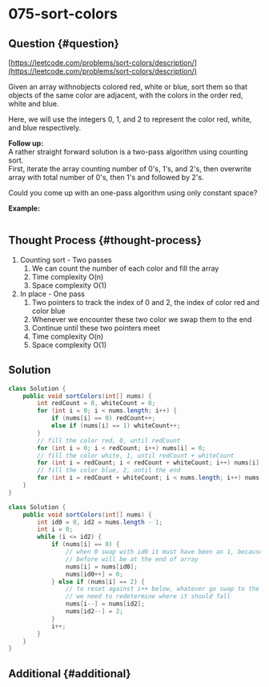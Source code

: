 # 075-sort-colors

## Question {#question}

[https://leetcode.com/problems/sort-colors/description/](https://leetcode.com/problems/sort-colors/description/)

Given an array withnobjects colored red, white or blue, sort them so that objects of the same color are adjacent, with the colors in the order red, white and blue.

Here, we will use the integers 0, 1, and 2 to represent the color red, white, and blue respectively.

**Follow up:**  
A rather straight forward solution is a two-pass algorithm using counting sort.  
First, iterate the array counting number of 0's, 1's, and 2's, then overwrite array with total number of 0's, then 1's and followed by 2's.

Could you come up with an one-pass algorithm using only constant space?

**Example:**

```text

```

## Thought Process {#thought-process}

1. Counting sort - Two passes
   1. We can count the number of each color and fill the array
   2. Time complexity O\(n\)
   3. Space complexity O\(1\)
2. In place - One pass
   1. Two pointers to track the index of 0 and 2, the index of color red and color blue
   2. Whenever we encounter these two color we swap them to the end
   3. Continue until these two pointers meet
   4. Time complexity O\(n\)
   5. Space complexity O\(1\)

## Solution

```java
class Solution {
    public void sortColors(int[] nums) {
        int redCount = 0, whiteCount = 0;
        for (int i = 0; i < nums.length; i++) {
            if (nums[i] == 0) redCount++;
            else if (nums[i] == 1) whiteCount++;
        }
        // fill the color red, 0, until redCount
        for (int i = 0; i < redCount; i++) nums[i] = 0;
        // fill the color white, 1, until redCount + whiteCount
        for (int i = redCount; i < redCount + whiteCount; i++) nums[i] = 1;
        // fill the color blue, 2, until the end
        for (int i = redCount + whiteCount; i < nums.length; i++) nums[i] = 2;
    }
}
```

```java
class Solution {
    public void sortColors(int[] nums) {
        int id0 = 0, id2 = nums.length - 1;
        int i = 0;
        while (i <= id2) {
            if (nums[i] == 0) {
                // when 0 swap with id0 it must have been an 1, because any 2 exist
                // before will be at the end of array
                nums[i] = nums[id0];
                nums[id0++] = 0;
            } else if (nums[i] == 2) {
                // to reset against i++ below, whatever go swap to the ith position
                // we need to redetermine where it should fall
                nums[i--] = nums[id2];
                nums[id2--] = 2;
            }
            i++;
        }
    }
}
```

## Additional {#additional}

